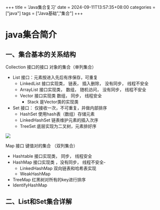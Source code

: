 +++
title = 'Java集合复习'
date = 2024-09-11T13:57:35+08:00
categories = ["java"]
tags = ["Java基础","集合"]
+++

# java集合简介

## 一、集合基本的关系结构
Collection 接口的接口 对象的集合（单列集合）
- List 接口：元素按进入先后有序保存，可重复
   - LinkedList 接口实现类， 链表， 插入删除， 没有同步， 线程不安全
   - ArrayList 接口实现类， 数组， 随机访问， 没有同步， 线程不安全
   - Vector 接口实现类 数组， 同步， 线程安全
     - Stack 是Vector类的实现类
- Set 接口： 仅接收一次，不可重复，并做内部排序
   - HashSet 使用hash表（数组）存储元素
   - LinkedHashSet 链表维护元素的插入次序
   - TreeSet 底层实现为二叉树，元素排好序

<img src="https://i.postimg.cc/V66ZdcmS/image-20220407203244029.png"/>

Map 接口 键值对的集合 （双列集合）
- Hashtable 接口实现类， 同步， 线程安全
- HashMap 接口实现类 ，没有同步， 线程不安全-
  - LinkedHashMap 双向链表和哈希表实现
  - WeakHashMap
- TreeMap 红黑树对所有的key进行排序
- IdentifyHashMap


## 二、List和Set集合详解

